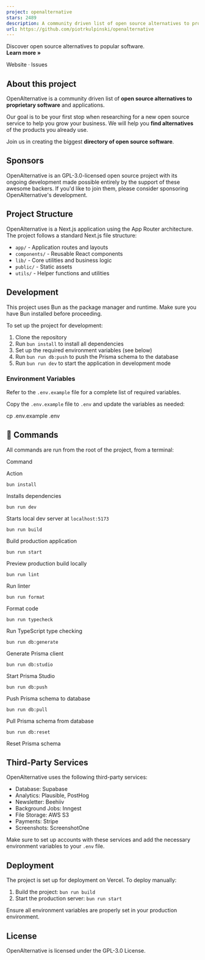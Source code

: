```yaml
---
project: openalternative
stars: 2489
description: A community driven list of open source alternatives to proprietary software and applications.
url: https://github.com/piotrkulpinski/openalternative
---
```


Discover open source alternatives to popular software.  
**Learn more »**  
  
Website · Issues

About this project
------------------

OpenAlternative is a community driven list of **open source alternatives to proprietary software** and applications.

Our goal is to be your first stop when researching for a new open source service to help you grow your business. We will help you **find alternatives** of the products you already use.

Join us in creating the biggest **directory of open source software**.

Sponsors
--------

OpenAlternative is an GPL-3.0-licensed open source project with its ongoing development made possible entirely by the support of these awesome backers. If you'd like to join them, please consider sponsoring OpenAlternative's development.

Project Structure
-----------------

OpenAlternative is a Next.js application using the App Router architecture. The project follows a standard Next.js file structure:

-   `app/` - Application routes and layouts
-   `components/` - Reusable React components
-   `lib/` - Core utilities and business logic
-   `public/` - Static assets
-   `utils/` - Helper functions and utilities

Development
-----------

This project uses Bun as the package manager and runtime. Make sure you have Bun installed before proceeding.

To set up the project for development:

1.  Clone the repository
2.  Run `bun install` to install all dependencies
3.  Set up the required environment variables (see below)
4.  Run `bun run db:push` to push the Prisma schema to the database
5.  Run `bun run dev` to start the application in development mode

### Environment Variables

Refer to the `.env.example` file for a complete list of required variables.

Copy the `.env.example` file to `.env` and update the variables as needed:

cp .env.example .env

🧞 Commands
-----------

All commands are run from the root of the project, from a terminal:

Command

Action

`bun install`

Installs dependencies

`bun run dev`

Starts local dev server at `localhost:5173`

`bun run build`

Build production application

`bun run start`

Preview production build locally

`bun run lint`

Run linter

`bun run format`

Format code

`bun run typecheck`

Run TypeScript type checking

`bun run db:generate`

Generate Prisma client

`bun run db:studio`

Start Prisma Studio

`bun run db:push`

Push Prisma schema to database

`bun run db:pull`

Pull Prisma schema from database

`bun run db:reset`

Reset Prisma schema

Third-Party Services
--------------------

OpenAlternative uses the following third-party services:

-   Database: Supabase
-   Analytics: Plausible, PostHog
-   Newsletter: Beehiiv
-   Background Jobs: Inngest
-   File Storage: AWS S3
-   Payments: Stripe
-   Screenshots: ScreenshotOne

Make sure to set up accounts with these services and add the necessary environment variables to your `.env` file.

Deployment
----------

The project is set up for deployment on Vercel. To deploy manually:

1.  Build the project: `bun run build`
2.  Start the production server: `bun run start`

Ensure all environment variables are properly set in your production environment.

License
-------

OpenAlternative is licensed under the GPL-3.0 License.
